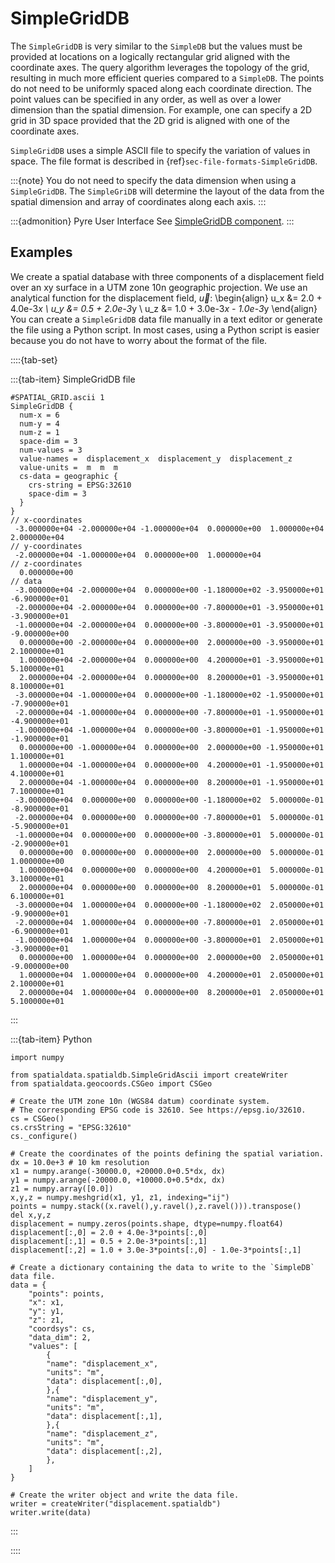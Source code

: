 # SimpleGridDB

The `SimpleGridDB` is very similar to the `SimpleDB` but the values must be provided at locations on a logically rectangular grid aligned with the coordinate axes.
The query algorithm leverages the topology of the grid, resulting in much more efficient queries compared to a `SimpleDB`.
The points do not need to be uniformly spaced along each coordinate direction.
The point values can be specified in any order, as well as over a lower dimension than the spatial dimension.
For example, one can specify a 2D grid in 3D space provided that the 2D grid is aligned with one of the coordinate axes.

`SimpleGridDB` uses a simple ASCII file to specify the variation of values in space.
The file format is described in {ref}`sec-file-formats-SimpleGridDB`.

:::{note}
You do not need to specify the data dimension when using a `SimpleGridDB`.
The `SimpleGriDB` will determine the layout of the data from the spatial dimension and array of coordinates along each axis.
:::

:::{admonition} Pyre User Interface
See [SimpleGridDB component](../components/spatialdb/SimpleGridDB.db).
:::

## Examples

We create a spatial database with three components of a displacement field over an xy surface in a UTM zone 10n geographic projection.
We use an analytical function for the displacement field, $\vec{u}$:
\begin{align}
u_x &= 2.0 + 4.0e-3*x \\
u_y &= 0.5 + 2.0e-3*y \\
u_z &= 1.0 + 3.0e-3*x - 1.0e-3*y
\end{align}
You can create a `SimpleGridDB` data file manually in a text editor or generate the file using a Python script.
In most cases, using a Python script is easier because you do not have to worry about the format of the file.

::::{tab-set}

:::{tab-item} SimpleGridDB file

```{code-block} c++
#SPATIAL_GRID.ascii 1
SimpleGridDB {
  num-x = 6
  num-y = 4
  num-z = 1
  space-dim = 3
  num-values = 3
  value-names =  displacement_x  displacement_y  displacement_z
  value-units =  m  m  m
  cs-data = geographic {
    crs-string = EPSG:32610
    space-dim = 3
  }
}
// x-coordinates
 -3.000000e+04 -2.000000e+04 -1.000000e+04  0.000000e+00  1.000000e+04  2.000000e+04
// y-coordinates
 -2.000000e+04 -1.000000e+04  0.000000e+00  1.000000e+04
// z-coordinates
  0.000000e+00
// data
 -3.000000e+04 -2.000000e+04  0.000000e+00 -1.180000e+02 -3.950000e+01 -6.900000e+01
 -2.000000e+04 -2.000000e+04  0.000000e+00 -7.800000e+01 -3.950000e+01 -3.900000e+01
 -1.000000e+04 -2.000000e+04  0.000000e+00 -3.800000e+01 -3.950000e+01 -9.000000e+00
  0.000000e+00 -2.000000e+04  0.000000e+00  2.000000e+00 -3.950000e+01  2.100000e+01
  1.000000e+04 -2.000000e+04  0.000000e+00  4.200000e+01 -3.950000e+01  5.100000e+01
  2.000000e+04 -2.000000e+04  0.000000e+00  8.200000e+01 -3.950000e+01  8.100000e+01
 -3.000000e+04 -1.000000e+04  0.000000e+00 -1.180000e+02 -1.950000e+01 -7.900000e+01
 -2.000000e+04 -1.000000e+04  0.000000e+00 -7.800000e+01 -1.950000e+01 -4.900000e+01
 -1.000000e+04 -1.000000e+04  0.000000e+00 -3.800000e+01 -1.950000e+01 -1.900000e+01
  0.000000e+00 -1.000000e+04  0.000000e+00  2.000000e+00 -1.950000e+01  1.100000e+01
  1.000000e+04 -1.000000e+04  0.000000e+00  4.200000e+01 -1.950000e+01  4.100000e+01
  2.000000e+04 -1.000000e+04  0.000000e+00  8.200000e+01 -1.950000e+01  7.100000e+01
 -3.000000e+04  0.000000e+00  0.000000e+00 -1.180000e+02  5.000000e-01 -8.900000e+01
 -2.000000e+04  0.000000e+00  0.000000e+00 -7.800000e+01  5.000000e-01 -5.900000e+01
 -1.000000e+04  0.000000e+00  0.000000e+00 -3.800000e+01  5.000000e-01 -2.900000e+01
  0.000000e+00  0.000000e+00  0.000000e+00  2.000000e+00  5.000000e-01  1.000000e+00
  1.000000e+04  0.000000e+00  0.000000e+00  4.200000e+01  5.000000e-01  3.100000e+01
  2.000000e+04  0.000000e+00  0.000000e+00  8.200000e+01  5.000000e-01  6.100000e+01
 -3.000000e+04  1.000000e+04  0.000000e+00 -1.180000e+02  2.050000e+01 -9.900000e+01
 -2.000000e+04  1.000000e+04  0.000000e+00 -7.800000e+01  2.050000e+01 -6.900000e+01
 -1.000000e+04  1.000000e+04  0.000000e+00 -3.800000e+01  2.050000e+01 -3.900000e+01
  0.000000e+00  1.000000e+04  0.000000e+00  2.000000e+00  2.050000e+01 -9.000000e+00
  1.000000e+04  1.000000e+04  0.000000e+00  4.200000e+01  2.050000e+01  2.100000e+01
  2.000000e+04  1.000000e+04  0.000000e+00  8.200000e+01  2.050000e+01  5.100000e+01
```

:::

:::{tab-item} Python

```{code-block} python
import numpy

from spatialdata.spatialdb.SimpleGridAscii import createWriter
from spatialdata.geocoords.CSGeo import CSGeo

# Create the UTM zone 10n (WGS84 datum) coordinate system.
# The corresponding EPSG code is 32610. See https://epsg.io/32610.
cs = CSGeo()
cs.crsString = "EPSG:32610"
cs._configure()

# Create the coordinates of the points defining the spatial variation.
dx = 10.0e+3 # 10 km resolution
x1 = numpy.arange(-30000.0, +20000.0+0.5*dx, dx)
y1 = numpy.arange(-20000.0, +10000.0+0.5*dx, dx)
z1 = numpy.array([0.0])
x,y,z = numpy.meshgrid(x1, y1, z1, indexing="ij")
points = numpy.stack((x.ravel(),y.ravel(),z.ravel())).transpose()
del x,y,z
displacement = numpy.zeros(points.shape, dtype=numpy.float64)
displacement[:,0] = 2.0 + 4.0e-3*points[:,0]
displacement[:,1] = 0.5 + 2.0e-3*points[:,1]
displacement[:,2] = 1.0 + 3.0e-3*points[:,0] - 1.0e-3*points[:,1]

# Create a dictionary containing the data to write to the `SimpleDB` data file.
data = {
    "points": points,
    "x": x1,
    "y": y1,
    "z": z1,
    "coordsys": cs,
    "data_dim": 2,
    "values": [
        {
        "name": "displacement_x",
        "units": "m",
        "data": displacement[:,0],
        },{
        "name": "displacement_y",
        "units": "m",
        "data": displacement[:,1],
        },{
        "name": "displacement_z",
        "units": "m",
        "data": displacement[:,2],
        },
    ]
}

# Create the writer object and write the data file.
writer = createWriter("displacement.spatialdb")
writer.write(data)
```

:::

::::
